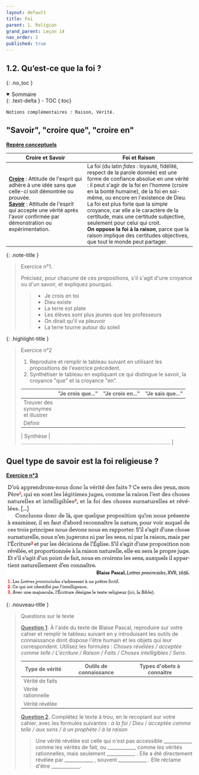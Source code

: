 ```yaml
---
layout: default
title: Foi
parent: 1. Religion
grand_parent: Leçon 14
nav_order: 2
published: true
---
```

## 1.2. Qu’est-ce que la foi ?
{: .no_toc }

<details open markdown="block">
  <summary>
    Sommaire
  </summary>
  {: .text-delta }
- TOC
{:toc}
</details>


```
Notions complémentaires : Raison, Vérité.
```

## "Savoir", "croire que", "croire en"

**<u>Repère conceptuels</u>**

| Croire et Savoir | Foi et Raison   |
| ------------------------ | ------------------------------ |
| **<u>Croire</u>** : Attitude de l'esprit qui adhère à une idée sans que celle-ci soit démontrée ou prouvée.<br />**<u>Savoir</u>** : Attitude de l'esprit qui accepte une vérité après l'avoir confirmée par démonstration ou expérimentation. | La foi (du latin *fides* : loyauté, fidélité, respect de la parole donnée) est une forme de confiance absolue en une vérité : il peut s'agir de la foi en l'homme (croire en la bonté humaine), de la foi en soi-même, ou encore en l'existence de Dieu. <br />La foi est plus forte que la simple croyance, car elle a le caractère de la certitude, mais une certitude subjective, seulement pour celui qui croit. <br />**On oppose la foi à la raison**, parce que la raison implique des certitudes objectives, que tout le monde peut partager. |

{: .note-title }
> Exercice n°1. 
> 
> Précisez, pour chacune de ces propositions, s'il s'agit d'une croyance ou d'un savoir, et expliquez pourquoi.
>> - Je crois en toi
>> - Dieu existe
>> - La terre est plate
>> - Les élèves sont plus jeunes que les professeurs
>> - On dirait qu'il va pleuvoir
>> - La terre tourne autour du soleil


{: .highlight-title }
> Exercice n°2
>
> 1. Reproduire et remplir le tableau suivant en utilisant les propositions de l'exercice précédent.
> 2. Synthétiser le tableau en expliquant ce qui distingue le savoir, la croyance "que" et la croyance "en".
> 
> |                                                | "Je crois que..." | "Je crois en..." | "Je sais que..." |
> | ---------------------------------------------- | ----------------- | ---------------- | ---------------- |
> | Trouver des <br />synonymes <br />et illustrer |                   |                  |                  |
> | Définir                                        |                   |                  |                  |
>  
> | Synthèse    |  ....................................................................................................  |

## Quel type de savoir est la foi religieuse ? 

**<u>Exercice n°3</u>**

![exercice](../../assets/img/exo-L4-2.png)

{: .nouveau-title }
> Questions sur le texte
>
> **<u>Question 1</u>**. À l'aide du texte de Blaise Pascal, reproduire sur votre cahier et remplir le tableau suivant en y introduisant les outils de connaissance dont dispose l'être humain et les objets qui leur correspondent. Utilisez les formules : *Choses révélées / acceptée comme telle / L'écriture / Raison / Faits / Choses intelligibles / Sens*.
>
>| Type de vérité     | Outils de connaissance | Types d'obets à connaitre |
>| ------------------ | ---------------------- | ------------------------- |
>| Vérité de faits    |                        |                           |
>| Vérité rationnelle |                        |                           |
>| Vérité révélée     |                        |                           |
>
>**<u>Question 2</u>.** Complétez le texte à trou, en le recopiant sur votre cahier, avec les formules suivantes : *à la foi / Dieu / acceptée comme telle / aux sens / à un prophète / à la raison*
>
>> Une vérité révélée est celle qui n'est pas accessible ____________ comme les vérités de fait, ou ____________ comme les vérités rationnelles, mais seulement  ____________ . Elle a été directement révélée par ____________ , souvent  ____________ . Elle réclame d'être ____________. 

